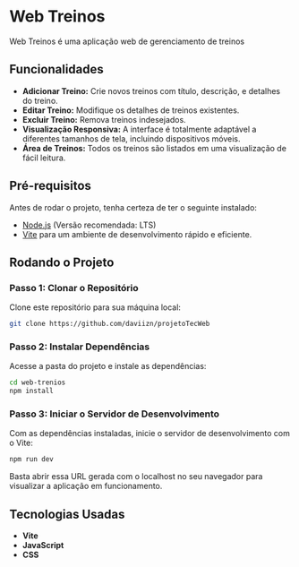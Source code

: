 # Web Treinos

Web Treinos é uma aplicação web de gerenciamento de treinos

## Funcionalidades

- **Adicionar Treino:** Crie novos treinos com título, descrição, e detalhes do treino.
- **Editar Treino:** Modifique os detalhes de treinos existentes.
- **Excluir Treino:** Remova treinos indesejados.
- **Visualização Responsiva:** A interface é totalmente adaptável a diferentes tamanhos de tela, incluindo dispositivos móveis.
- **Área de Treinos:** Todos os treinos são listados em uma visualização de fácil leitura.

## Pré-requisitos

Antes de rodar o projeto, tenha certeza de ter o seguinte instalado:

- [Node.js](https://nodejs.org/) (Versão recomendada: LTS)
- [Vite](https://vitejs.dev/) para um ambiente de desenvolvimento rápido e eficiente.

## Rodando o Projeto

### Passo 1: Clonar o Repositório

Clone este repositório para sua máquina local:

```bash
git clone https://github.com/daviizn/projetoTecWeb
```

### Passo 2: Instalar Dependências

Acesse a pasta do projeto e instale as dependências:

```bash
cd web-trenios
npm install
```

### Passo 3: Iniciar o Servidor de Desenvolvimento

Com as dependências instaladas, inicie o servidor de desenvolvimento com o Vite:

```bash
npm run dev
```
Basta abrir essa URL gerada com o localhost no seu navegador para visualizar a aplicação em funcionamento.

## Tecnologias Usadas

- **Vite**
- **JavaScript**
- **CSS**
